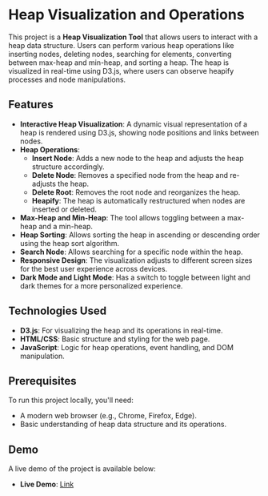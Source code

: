 # Heap Visualization and Operations

This project is a **Heap Visualization Tool** that allows users to interact with a heap data structure. Users can perform various heap operations like inserting nodes, deleting nodes, searching for elements, converting between max-heap and min-heap, and sorting a heap. The heap is visualized in real-time using D3.js, where users can observe heapify processes and node manipulations.

## Features

- **Interactive Heap Visualization**: A dynamic visual representation of a heap is rendered using D3.js, showing node positions and links between nodes.
- **Heap Operations**: 
  - **Insert Node**: Adds a new node to the heap and adjusts the heap structure accordingly.
  - **Delete Node**: Removes a specified node from the heap and re-adjusts the heap.
  - **Delete Root**: Removes the root node and reorganizes the heap.
  - **Heapify**: The heap is automatically restructured when nodes are inserted or deleted.
- **Max-Heap and Min-Heap**: The tool allows toggling between a max-heap and a min-heap.
- **Heap Sorting**: Allows sorting the heap in ascending or descending order using the heap sort algorithm.
- **Search Node**: Allows searching for a specific node within the heap.
- **Responsive Design**: The visualization adjusts to different screen sizes for the best user experience across devices.
- **Dark Mode and Light Mode**: Has a switch to toggle between light and dark themes for a more personalized experience.

## Technologies Used

- **D3.js**: For visualizing the heap and its operations in real-time.
- **HTML/CSS**: Basic structure and styling for the web page.
- **JavaScript**: Logic for heap operations, event handling, and DOM manipulation.

## Prerequisites

To run this project locally, you'll need:
- A modern web browser (e.g., Chrome, Firefox, Edge).
- Basic understanding of heap data structure and its operations.

## Demo

A live demo of the project is available below:
- **Live Demo**: [Link](link-to-live-demo)
